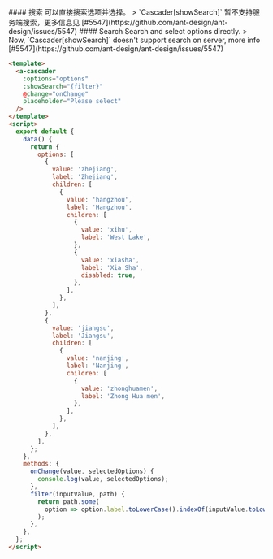 <cn>
#### 搜索
可以直接搜索选项并选择。
> `Cascader[showSearch]` 暂不支持服务端搜索，更多信息见 [#5547](https://github.com/ant-design/ant-design/issues/5547)
</cn>

<us>
#### Search
Search and select options directly.
> Now, `Cascader[showSearch]` doesn't support search on server, more info [#5547](https://github.com/ant-design/ant-design/issues/5547)
</us>

```html
<template>
  <a-cascader
    :options="options"
    :showSearch="{filter}"
    @change="onChange"
    placeholder="Please select"
  />
</template>
<script>
  export default {
    data() {
      return {
        options: [
          {
            value: 'zhejiang',
            label: 'Zhejiang',
            children: [
              {
                value: 'hangzhou',
                label: 'Hangzhou',
                children: [
                  {
                    value: 'xihu',
                    label: 'West Lake',
                  },
                  {
                    value: 'xiasha',
                    label: 'Xia Sha',
                    disabled: true,
                  },
                ],
              },
            ],
          },
          {
            value: 'jiangsu',
            label: 'Jiangsu',
            children: [
              {
                value: 'nanjing',
                label: 'Nanjing',
                children: [
                  {
                    value: 'zhonghuamen',
                    label: 'Zhong Hua men',
                  },
                ],
              },
            ],
          },
        ],
      };
    },
    methods: {
      onChange(value, selectedOptions) {
        console.log(value, selectedOptions);
      },
      filter(inputValue, path) {
        return path.some(
          option => option.label.toLowerCase().indexOf(inputValue.toLowerCase()) > -1,
        );
      },
    },
  };
</script>
```
